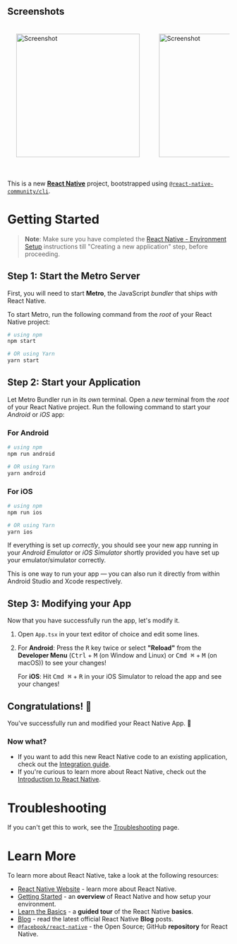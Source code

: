 ## Screenshots

<div style="overflow-x: auto; white-space: nowrap;">
  <img src="https://github.com/user-attachments/assets/6e47f5ab-7c5b-4e87-8d41-7d756f709412" alt="Screenshot" style="display: inline-block; margin: 20px; width: 280px;">
  <img src="https://github.com/user-attachments/assets/5a723fbc-0c6c-404c-9c1d-5cecf26b45d7" alt="Screenshot" style="display: inline-block; margin: 20px; width: 280px;">
  <img src="https://github.com/user-attachments/assets/7ca4fba4-95ea-49e0-8fb7-02685eb2ed79" alt="Screenshot" style="display: inline-block; margin: 20px; width: 280px;">
  <img src="https://github.com/user-attachments/assets/4b1fcd5f-1c39-40ed-9be3-a440564f2d4c" alt="Screenshot" style="display: inline-block; margin: 20px; width: 280px;">
  <img src="https://github.com/user-attachments/assets/6305d429-6de5-42d0-973c-e8fe91183cdd" alt="Screenshot" style="display: inline-block; margin: 20px; width: 280px;">
  <img src="https://github.com/user-attachments/assets/396fceb3-54b4-4ee5-b59d-1fe62c1d8e42" alt="Screenshot" style="display: inline-block; margin: 20px; width: 280px;">
  <img src="https://github.com/user-attachments/assets/78281430-0769-4c9e-9e3b-5b6daf4b45b7" alt="Screenshot" style="display: inline-block; margin: 20px; width: 280px;">
  <img src="https://github.com/user-attachments/assets/29d844a2-063a-4733-b263-ee7809e38aac" alt="Screenshot" style="display: inline-block; margin: 20px; width: 280px;">
  <img src="https://github.com/user-attachments/assets/08fef494-da5f-47d0-84f6-e1fe84d3bc72" alt="Screenshot" style="display: inline-block; margin: 20px; width: 280px;">
  <img src="https://github.com/user-attachments/assets/09c3386e-22a5-4ebf-8c52-56c70dd5f5a3" alt="Screenshot" style="display: inline-block; margin: 20px; width: 280px;">
  <img src="https://github.com/user-attachments/assets/55fddf58-2c16-416e-9a30-9a9783b50177" alt="Screenshot" style="display: inline-block; margin: 20px; width: 280px;">
  <img src="https://github.com/user-attachments/assets/c4c4014c-e092-4352-9113-8d3b23aec578" alt="Screenshot" style="display: inline-block; margin: 20px; width: 280px;">
  <img src="https://github.com/user-attachments/assets/dfd34948-72b8-44b4-8383-8942810746ed" alt="Screenshot" style="display: inline-block; margin: 20px; width: 280px;">
  <img src="https://github.com/user-attachments/assets/20ab3f37-5e4e-4121-b01c-db3415b1c3d7" alt="Screenshot" style="display: inline-block; margin: 20px; width: 280px;">
  <img src="https://github.com/user-attachments/assets/e1e676f1-2c65-4d48-b3c1-c535a4b0eefa" alt="Screenshot" style="display: inline-block; margin: 20px; width: 280px;">
  <img src="https://github.com/user-attachments/assets/8029673c-0f25-41a1-bafd-cfbdbab35b26" alt="Screenshot" style="display: inline-block; margin: 20px; width: 280px;">
  <img src="https://github.com/user-attachments/assets/d78ef362-c6d5-4bc6-a90d-e58e5e5dab9a" alt="Screenshot" style="display: inline-block; margin: 20px; width: 280px;">
  <img src="https://github.com/user-attachments/assets/a6a8a70f-4a12-43f8-849d-2192fbcfb54a" alt="Screenshot" style="display: inline-block; margin: 20px; width: 280px;">
  <br>
  <br>
</div>




This is a new [**React Native**](https://reactnative.dev) project, bootstrapped using [`@react-native-community/cli`](https://github.com/react-native-community/cli).

# Getting Started

>**Note**: Make sure you have completed the [React Native - Environment Setup](https://reactnative.dev/docs/environment-setup) instructions till "Creating a new application" step, before proceeding.

## Step 1: Start the Metro Server

First, you will need to start **Metro**, the JavaScript _bundler_ that ships _with_ React Native.

To start Metro, run the following command from the _root_ of your React Native project:

```bash
# using npm
npm start

# OR using Yarn
yarn start
```

## Step 2: Start your Application

Let Metro Bundler run in its _own_ terminal. Open a _new_ terminal from the _root_ of your React Native project. Run the following command to start your _Android_ or _iOS_ app:

### For Android

```bash
# using npm
npm run android

# OR using Yarn
yarn android
```

### For iOS

```bash
# using npm
npm run ios

# OR using Yarn
yarn ios
```

If everything is set up _correctly_, you should see your new app running in your _Android Emulator_ or _iOS Simulator_ shortly provided you have set up your emulator/simulator correctly.

This is one way to run your app — you can also run it directly from within Android Studio and Xcode respectively.

## Step 3: Modifying your App

Now that you have successfully run the app, let's modify it.

1. Open `App.tsx` in your text editor of choice and edit some lines.
2. For **Android**: Press the <kbd>R</kbd> key twice or select **"Reload"** from the **Developer Menu** (<kbd>Ctrl</kbd> + <kbd>M</kbd> (on Window and Linux) or <kbd>Cmd ⌘</kbd> + <kbd>M</kbd> (on macOS)) to see your changes!

   For **iOS**: Hit <kbd>Cmd ⌘</kbd> + <kbd>R</kbd> in your iOS Simulator to reload the app and see your changes!

## Congratulations! :tada:

You've successfully run and modified your React Native App. :partying_face:

### Now what?

- If you want to add this new React Native code to an existing application, check out the [Integration guide](https://reactnative.dev/docs/integration-with-existing-apps).
- If you're curious to learn more about React Native, check out the [Introduction to React Native](https://reactnative.dev/docs/getting-started).

# Troubleshooting

If you can't get this to work, see the [Troubleshooting](https://reactnative.dev/docs/troubleshooting) page.

# Learn More

To learn more about React Native, take a look at the following resources:

- [React Native Website](https://reactnative.dev) - learn more about React Native.
- [Getting Started](https://reactnative.dev/docs/environment-setup) - an **overview** of React Native and how setup your environment.
- [Learn the Basics](https://reactnative.dev/docs/getting-started) - a **guided tour** of the React Native **basics**.
- [Blog](https://reactnative.dev/blog) - read the latest official React Native **Blog** posts.
- [`@facebook/react-native`](https://github.com/facebook/react-native) - the Open Source; GitHub **repository** for React Native.
